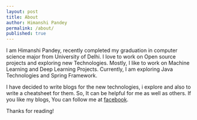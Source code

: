 ```yaml
---
layout: post
title: About
author: Himanshi Pandey
permalink: /about/
published: true
---
```


I am Himanshi Pandey, recently completed my graduation in computer science major from University of Delhi. I love to work on Open source projects and exploring new Technologies. Mostly, I like to work on Machine Learning and Deep Learning Projects. Currently, I am exploring Java Technologies and Spring Framework.

I have decided to write blogs for the new technologies, i explore and also to write a cheatsheet for them. So, It can be helpful for me as well as others. If you like my blogs, You can follow me at [facebook](https://www.facebook.com/pandeyiyer).

Thanks for reading!
